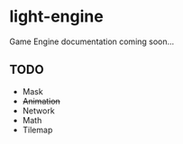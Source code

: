 # light-engine

Game Engine
documentation coming soon...

## TODO

- Mask
- ~~Animation~~
- Network
- Math
- Tilemap
